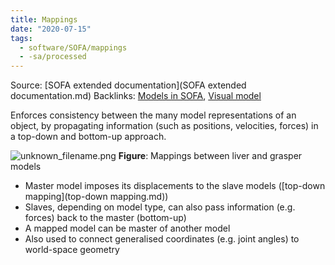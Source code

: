 ```yaml
---
title: Mappings
date: "2020-07-15"
tags:
  - software/SOFA/mappings
  - -sa/processed
---
```


Source: [SOFA extended documentation](SOFA extended documentation.md)
Backlinks: [Models in SOFA](models-in-sofa.md), [Visual model](visual-model.md)

Enforces consistency between the many model representations of an object, by propagating information (such as positions, velocities, forces) in a top-down and bottom-up approach. 

![unknown_filename.png](./_resources/Mappings.resources/unknown_filename.png)
**Figure**: Mappings between liver and grasper models

*   Master model imposes its displacements to the slave models ([top-down mapping](top-down mapping.md))
*   Slaves, depending on model type, can also pass information (e.g. forces) back to the master (bottom-up)
*   A mapped model can be master of another model
*   Also used to connect generalised coordinates (e.g. joint angles) to world-space geometry

